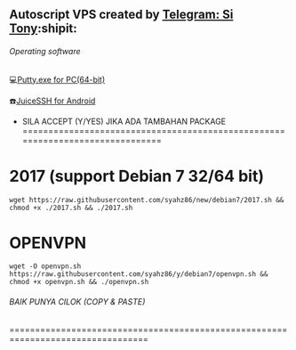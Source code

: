  ## Autoscript VPS created by [Telegram: Si Tony](https://t.me/simuncaibetollah):shipit:
 
###### Operating software
:computer:[Putty.exe for PC(64-bit)](https://the.earth.li/~sgtatham/putty/latest/w64/putty.exe)

:phone:[JuiceSSH for Android](https://play.google.com/store/apps/details?id=com.sonelli.juicessh&hl=en)

- SILA ACCEPT (Y/YES) JIKA ADA TAMBAHAN PACKAGE
==============================================================================

# 2017 (support Debian 7 32/64 bit)
```
wget https://raw.githubusercontent.com/syahz86/new/debian7/2017.sh && chmod +x ./2017.sh && ./2017.sh
```
# OPENVPN
```
wget -O openvpn.sh https://raw.githubusercontent.com/syahz86/y/debian7/openvpn.sh && chmod +x openvpn.sh && ./openvpn.sh
```
###### BAIK PUNYA CILOK (COPY & PASTE)
=================================================================================
